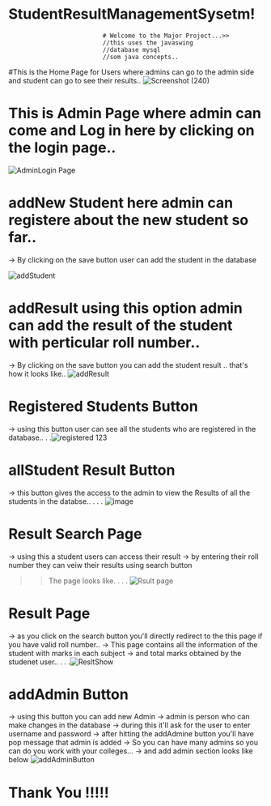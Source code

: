# StudentResultManagementSysetm!

                              # Welcome to the Major Project...>> 
                              //this uses the javaswing
                              //database mysql
                              //som java concepts..

#This is the Home Page for Users where admins can go to the admin side and student can go to see their results..
![Screenshot (240)](https://github.com/aniket100200/StudentResultManagementSysetm/assets/116418804/30f899af-1d25-423d-b967-2f49c63cfb59)


# This is Admin Page where admin can come and Log in here by clicking on the login page..

![AdminLogin Page](https://github.com/aniket100200/StudentResultManagementSysetm/assets/116418804/b3435f10-260a-4383-ad9d-77941d0d11d5)

# addNew Student here admin can registere about the new student so far..
-> By clicking on the save button user can add the student in the database

![addStudent](https://github.com/aniket100200/StudentResultManagementSysetm/assets/116418804/64b102a0-1477-4312-a7b9-cf4e4ffe3de8)

# addResult using this option admin can add the result of the student with perticular roll number..
-> By clicking on the save button you can add the student result ..
that's how it looks like..
![addResult](https://github.com/aniket100200/StudentResultManagementSysetm/assets/116418804/93177ba8-1f53-44cc-9831-d94631fa473f)

# Registered Students Button 
-> using this button user can see all the students who are registered in the database..
.
.![registered 123](https://github.com/aniket100200/StudentResultManagementSysetm/assets/116418804/c6582aa3-d830-4db7-b95f-2a4aa5db917f)




# allStudent Result Button 
-> this button gives the access to the admin to view the Results of all the students in the databse..
.
.
.
![image](https://github.com/aniket100200/StudentResultManagementSysetm/assets/116418804/ed2eb4c9-09a3-4946-9175-c2e50ccff5a7)


# Result Search Page
-> using this a student users can access their result 
-> by entering their roll number they can veiw their results using search button

>>The page looks like.
.
.
.
![Rsult page](https://github.com/aniket100200/StudentResultManagementSysetm/assets/116418804/479d8cde-602c-4c3b-bfea-cc75ef8fa119)


# Result Page
-> as you click on the search button you'll directly redirect to the this page if you have valid roll number..
-> This page contains all the information of the student with marks in each subject
-> and total marks obtained by the studenet user..
.
.
.![ResltShow](https://github.com/aniket100200/StudentResultManagementSysetm/assets/116418804/ab764b27-9039-43ee-bc22-044c4182064e)

# addAdmin Button
-> using this button you can add new Admin 
-> admin is person who can make changes in the database 
-> during this it'll ask for the user to enter username and password 
-> after hitting the addAdmine button you'll have pop message that admin is added 
-> So you can have many admins so you can do you work  with your colleges...
-> and add admin section looks like  below 
![addAdminButton](https://github.com/aniket100200/StudentResultManagementSysetm/assets/116418804/707ebb0b-7f07-4841-a28e-f75aa1372bda)

# Thank You !!!!!




